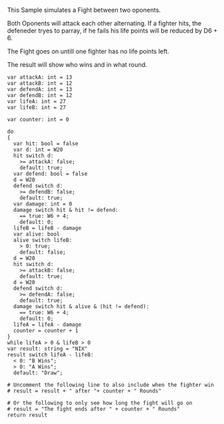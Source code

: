 
This Sample simulates a Fight between two oponents.

Both Oponents will attack each other alternating. If a fighter hits, the defeneder tryes to parray, if he fails his life points will be reduced by D6 + 6.

The Fight goes on untill one fighter has no life points left.

The result will show who wins and in what round.

```
var attackA: int = 13
var attackB: int = 12
var defendA: int = 13
var defendB: int = 12
var lifeA: int = 27
var lifeB: int = 27

var counter: int = 0

do
{
  var hit: bool = false
  var d: int = W20
  hit switch d:
    >= attackA: false;
    default: true;
  var defend: bool = false
  d = W20
  defend switch d:
    >= defendB: false;
    default: true;
  var damage: int = 0
  damage switch hit & hit != defend:
    == true: W6 + 4;
    default: 0;
  lifeB = lifeB - damage
  var alive: bool
  alive switch lifeB:
    > 0: true;
    default: false;
  d = W20
  hit switch d:
    >= attackB: false;
    default: true;
  d = W20
  defend switch d:
    >= defendA: false;
    default: true;
  damage switch hit & alive & (hit != defend):
    == true: W6 + 4;
    default: 0;
  lifeA = lifeA - damage
  counter = counter + 1
}
while lifeA > 0 & lifeB > 0
var result: string = "NIX"
result switch lifeA - lifeB:
  < 0: "B Wins";
  > 0: "A Wins";
  default: "Draw";

# Uncomment the following line to also include when the fighter win
# result = result + " after "+ counter + " Rounds"

# Or the following to only see how long the fight will go on
# result = "The fight ends after " + counter + " Rounds"
return result

```